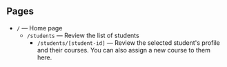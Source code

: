 ## Pages
- `/` — Home page
  - `/students` — Review the list of students
    - `/students/[student-id]` — Review the selected student's profile and their courses. You can also assign a new course to them here.
